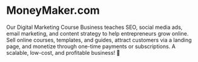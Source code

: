 # MoneyMaker.com
Our Digital Marketing Course Business teaches SEO, social media ads, email marketing, and content strategy to help entrepreneurs grow online. Sell online courses, templates, and guides, attract customers via a landing page, and monetize through one-time payments or subscriptions. A scalable, low-cost, and profitable business! 🚀
